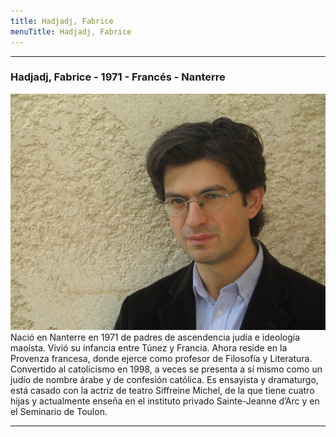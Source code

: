 ```yaml
---
title: Hadjadj, Fabrice
menuTitle: Hadjadj, Fabrice
---
```

***
### Hadjadj, Fabrice - 1971 - Francés - Nanterre
!["Imagen no encontrada"](HadjadjFabrice.jpg)
Nació en Nanterre en 1971 de padres de ascendencia judía e ideología maoísta. Vivió su infancia entre Túnez y Francia. Ahora reside en la Provenza francesa, donde ejerce como profesor de Filosofía y Literatura. Convertido al catolicismo en 1998, a veces se presenta a sí mismo como un judío de nombre árabe y de confesión católica. Es ensayista y dramaturgo, está casado con la actriz de teatro Siffreine Michel, de la que tiene cuatro hijas y actualmente enseña en el instituto privado Sainte-Jeanne d’Arc y en el Seminario de Toulon.
***